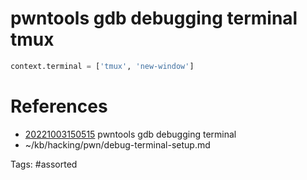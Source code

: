 # pwntools gdb debugging terminal tmux
```python
context.terminal = ['tmux', 'new-window']
```

# References
- [20221003150515](/zet/20221003150515/) pwntools gdb debugging terminal
- ~/kb/hacking/pwn/debug-terminal-setup.md

Tags:
    #assorted

